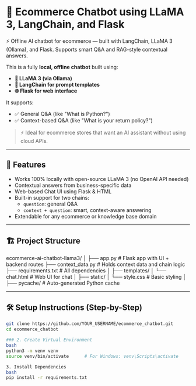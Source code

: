 # 🛒 Ecommerce Chatbot using LLaMA 3, LangChain, and Flask
⚡ Offline AI chatbot for ecommerce — built with LangChain, LLaMA 3 (Ollama), and Flask. Supports smart Q&amp;A and RAG-style contextual answers.

This is a fully **local, offline chatbot** built using:

- **🧠 LLaMA 3 (via Ollama)**  
- **🔗 LangChain for prompt templates**  
- **🌐 Flask for web interface**

It supports:
- ✅ General Q&A (like "What is Python?")
- ✅ Context-based Q&A (like "What is your return policy?")

> ⚡ Ideal for ecommerce stores that want an AI assistant without using cloud APIs.

---

## 📌 Features

- Works 100% locally with open-source LLaMA 3 (no OpenAI API needed)
- Contextual answers from business-specific data
- Web-based Chat UI using Flask & HTML
- Built-in support for two chains:
  - `question`: general Q&A
  - `context + question`: smart, context-aware answering
- Extendable for any ecommerce or knowledge base domain

---

## 🏗️ Project Structure
ecommerce-ai-chatbot-llama3/
│
├── app.py # Flask app with UI + backend routes
├── context_data.py # Holds context data and chain logic
├── requirements.txt # All dependencies
│
├── templates/
│ └── chat.html # Web UI for chat
│
├── static/
│ └── style.css # Basic styling
│
├── pycache/ # Auto-generated Python cache

---

## 🛠️ Setup Instructions (Step-by-Step)

```bash
git clone https://github.com/YOUR_USERNAME/ecommerce_chatbot.git
cd ecommerce_chatbot

### 2. Create Virtual Environment
bash
python3 -m venv venv
source venv/bin/activate      # For Windows: venv\Scripts\activate

3. Install Dependencies
bash
pip install -r requirements.txt

